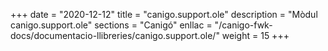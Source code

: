 +++
date        = "2020-12-12"
title       = "canigo.support.ole"
description = "Mòdul canigo.support.ole"
sections    = "Canigó"
enllac		= "/canigo-fwk-docs/documentacio-llibreries/canigo.support.ole/"
weight		= 15
+++
